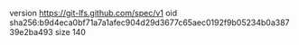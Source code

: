 version https://git-lfs.github.com/spec/v1
oid sha256:b9d4eca0bf71a7a1afec904d29d3677c65aec0192f9b05234b0a38739e2ba493
size 140
